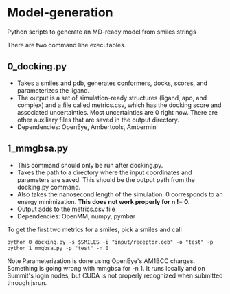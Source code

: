 # Model-generation
Python scripts to generate an MD-ready model from smiles strings

There are two command line executables.

## 0_docking.py
* Takes a smiles and pdb, generates conformers, docks, scores, and parameterizes the ligand.
* The output is a set of simulation-ready structures (ligand, apo, and complex) and a file called metrics.csv, which has the docking score and associated uncertainties. Most uncertainties are 0 right now. There are other auxiliary files that are saved in the output directory.
* Dependencies: OpenEye, Ambertools, Ambermini

## 1_mmgbsa.py
* This command should only be run after docking.py. 
* Takes the path to a directory where the input coordinates and parameters are saved. This should be the output path from the docking.py command.
* Also takes the nanosecond length of the simulation. 0 corresponds to an energy minimization. <b> This does not work properly for n != 0.</b>
* Output adds to the metrics.csv file
* Dependencies: OpenMM, numpy, pymbar


To get the first two metrics for a smiles, pick a smiles and call
~~~
python 0_docking.py -s $SMILES -i "input/receptor.oeb" -o "test" -p
python 1_mmgbsa.py -p "test" -n 0 
~~~


Note
Parameterization is done using OpenEye's AM1BCC charges. 
Something is going wrong with mmgbsa for -n 1. It runs locally and on Summit's login nodes, but CUDA is not properly recognized when submitted through jsrun.
